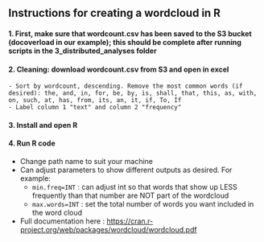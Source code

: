 ## Instructions for creating a wordcloud in R

#### 1. First, make sure that wordcount.csv has been saved to the S3 bucket (docoverload in our example); this should be complete after running scripts in the 3_distributed_analyses folder

#### 2. Cleaning: download wordcount.csv from S3 and open in excel
    - Sort by wordcount, descending. Remove the most common words (if desired): the, and, in, for, be, by, is, shall, that, this, as, with, on, such, at, has, from, its, an, it, if, To, If
    - Label column 1 "text" and column 2 "frequency"

#### 3. Install and open R

#### 4. Run R code
  - Change path name to suit your machine
  - Can adjust parameters to show different outputs as desired. For example:
    - `min.freq=INT` : can adjust int so that words that show up LESS frequently than that number are NOT part of the wordcloud
    - `max.words=INT` : set the total number of words you want included in the word cloud
  - Full documentation here : https://cran.r-project.org/web/packages/wordcloud/wordcloud.pdf  

